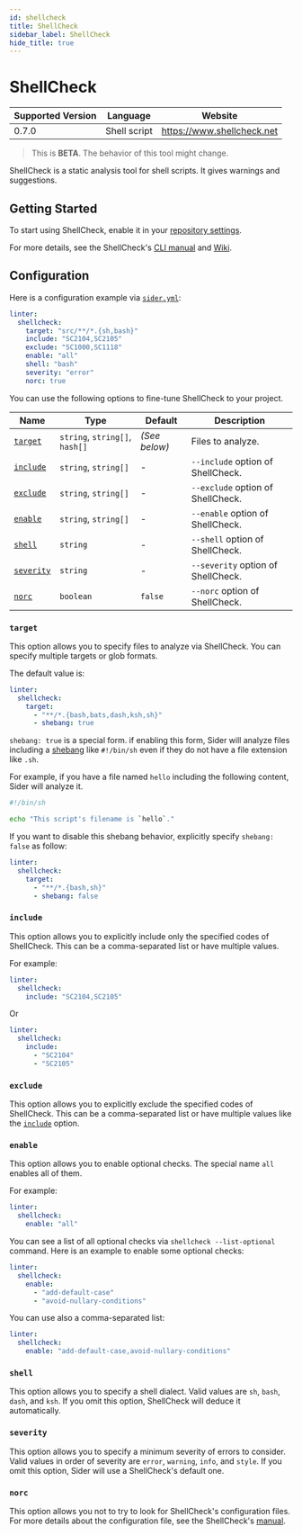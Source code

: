 ```yaml
---
id: shellcheck
title: ShellCheck
sidebar_label: ShellCheck
hide_title: true
---
```


# ShellCheck

| Supported Version | Language     | Website                    |
| ----------------- | ------------ | -------------------------- |
| 0.7.0             | Shell script | https://www.shellcheck.net |

> This is **BETA**. The behavior of this tool might change.

ShellCheck is a static analysis tool for shell scripts. It gives warnings and suggestions.

## Getting Started

To start using ShellCheck, enable it in your [repository settings](../../getting-started/repository-settings.md).

For more details, see the ShellCheck's [CLI manual](https://github.com/koalaman/shellcheck/blob/master/shellcheck.1.md) and [Wiki](https://github.com/koalaman/shellcheck/wiki).

## Configuration

Here is a configuration example via [`sider.yml`](../../getting-started/custom-configuration.md):

```yaml
linter:
  shellcheck:
    target: "src/**/*.{sh,bash}"
    include: "SC2104,SC2105"
    exclude: "SC1000,SC1118"
    enable: "all"
    shell: "bash"
    severity: "error"
    norc: true
```

You can use the following options to fine-tune ShellCheck to your project.

| Name                    | Type                           | Default       | Description                        |
| ----------------------- | ------------------------------ | ------------- | ---------------------------------- |
| [`target`](#target)     | `string`, `string[]`, `hash[]` | _(See below)_ | Files to analyze.                  |
| [`include`](#include)   | `string`, `string[]`           | -             | `--include` option of ShellCheck.  |
| [`exclude`](#exclude)   | `string`, `string[]`           | -             | `--exclude` option of ShellCheck.  |
| [`enable`](#enable)     | `string`, `string[]`           | -             | `--enable` option of ShellCheck.   |
| [`shell`](#shell)       | `string`                       | -             | `--shell` option of ShellCheck.    |
| [`severity`](#severity) | `string`                       | -             | `--severity` option of ShellCheck. |
| [`norc`](#norc)         | `boolean`                      | `false`       | `--norc` option of ShellCheck.     |

### `target`

This option allows you to specify files to analyze via ShellCheck. You can specify multiple targets or glob formats.

The default value is:

```Yaml
linter:
  shellcheck:
    target:
      - "**/*.{bash,bats,dash,ksh,sh}"
      - shebang: true
```

`shebang: true` is a special form. if enabling this form, Sider will analyze files including a [shebang](<https://en.wikipedia.org/wiki/Shebang_(Unix)>) like `#!/bin/sh` even if they do not have a file extension like `.sh`.

For example, if you have a file named `hello` including the following content, Sider will analyze it.

```sh
#!/bin/sh

echo "This script's filename is `hello`."
```

If you want to disable this shebang behavior, explicitly specify `shebang: false` as follow:

```yaml
linter:
  shellcheck:
    target:
      - "**/*.{bash,sh}"
      - shebang: false
```

### `include`

This option allows you to explicitly include only the specified codes of ShellCheck.
This can be a comma-separated list or have multiple values.

For example:

```yaml
linter:
  shellcheck:
    include: "SC2104,SC2105"
```

Or

```yaml
linter:
  shellcheck:
    include:
      - "SC2104"
      - "SC2105"
```

### `exclude`

This option allows you to explicitly exclude the specified codes of ShellCheck.
This can be a comma-separated list or have multiple values like the [`include`](#include) option.

### `enable`

This option allows you to enable optional checks. The special name `all` enables all of them.

For example:

```yaml
linter:
  shellcheck:
    enable: "all"
```

You can see a list of all optional checks via `shellcheck --list-optional` command.
Here is an example to enable some optional checks:

```yaml
linter:
  shellcheck:
    enable:
      - "add-default-case"
      - "avoid-nullary-conditions"
```

You can use also a comma-separated list:

```yaml
linter:
  shellcheck:
    enable: "add-default-case,avoid-nullary-conditions"
```

### `shell`

This option allows you to specify a shell dialect. Valid values are `sh`, `bash`, `dash`, and `ksh`.
If you omit this option, ShellCheck will deduce it automatically.

### `severity`

This option allows you to specify a minimum severity of errors to consider.
Valid values in order of severity are `error`, `warning`, `info`, and `style`.
If you omit this option, Sider will use a ShellCheck's default one.

### `norc`

This option allows you not to try to look for ShellCheck's configuration files.
For more details about the configuration file, see the ShellCheck's [manual](https://github.com/koalaman/shellcheck/blob/master/shellcheck.1.md#rc-files).
